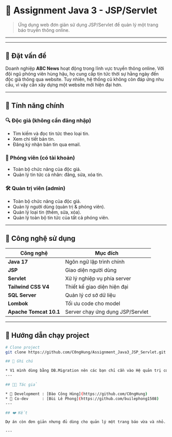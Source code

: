 # 📰 Assignment Java 3 - JSP/Servlet

> Ứng dụng web đơn giản sử dụng JSP/Servlet để quản lý một trang báo truyền thông online.

---
---
## 🧩 Đặt vấn đề

Doanh nghiệp **ABC News** hoạt động trong lĩnh vực truyền thông online. Với đội ngũ phóng viên hùng hậu, họ cung cấp tin tức thời sự hằng ngày đến độc giả thông qua website. Tuy nhiên, hệ thống cũ không còn đáp ứng nhu cầu, vì vậy cần xây dựng một website mới hiện đại hơn.

---

## 🚀 Tính năng chính

### 🔍 Độc giả (không cần đăng nhập)

- Tìm kiếm và đọc tin tức theo loại tin.
- Xem chi tiết bản tin.
- Đăng ký nhận bản tin qua email.

### 📝 Phóng viên (có tài khoản)

- Toàn bộ chức năng của độc giả.
- Quản lý tin tức cá nhân: đăng, sửa, xóa tin.

### 🛠️ Quản trị viên (admin)

- Toàn bộ chức năng của độc giả.
- Quản lý người dùng (quản trị & phóng viên).
- Quản lý loại tin (thêm, sửa, xóa).
- Quản lý toàn bộ tin tức của tất cả phóng viên.

---

## 🧱 Công nghệ sử dụng

| Công nghệ             | Mục đích                           |
|-----------------------|------------------------------------|
| **Java 17**           | Ngôn ngữ lập trình chính           |
| **JSP**               | Giao diện người dùng               |
| **Servlet**           | Xử lý nghiệp vụ phía server        |
| **Tailwind CSS V4**   | Thiết kế giao diện hiện đại        |
| **SQL Server**        | Quản lý cơ sở dữ liệu              |
| **Lombok**            | Tối ưu code cho model              |
| **Apache Tomcat 10.1**| Server chạy ứng dụng JSP/Servlet   |

---

## 🚀 Hướng dẫn chạy project

```bash
# Clone project
git clone https://github.com/C0ngHung/Assignment_Java3_JSP_Servlet.git

## 📌 Ghi chú

* Vì mình dùng bằng DB.Migration nên các bạn chỉ cần vào Hệ quản trị cơ sở dữ liệu tạo tên Project sau đó chạy dự án các bảng sẽ được tự động insert vào database nhé <3
---

## 🧑‍💻 Tác giả

* 🧠 Development : [Đào Công Hùng](https://github.com/C0ngHung)
* 🧠 Co-dev      : [Bùi Lê Phong](https://github.com/builephong1508)
---

## ❤️ Kết

Dự án còn đơn giản nhưng đủ dùng cho quản lý một trang báo vừa và nhỏ. Mong được đóng góp thêm để phát triển thêm tính năng.

---
